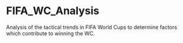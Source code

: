 # FIFA_WC_Analysis
Analysis of the tactical trends in FIFA World Cups to determine factors which contribute to winning the WC.
